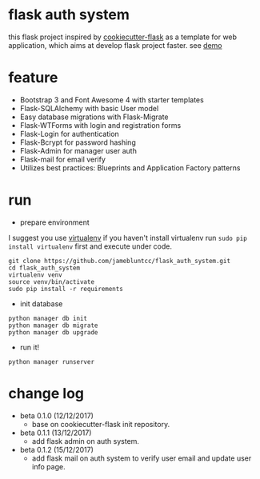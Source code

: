 # flask auth system

this flask project inspired by [cookiecutter-flask](https://github.com/sloria/cookiecutter-flask) as a template for web application, which aims at develop flask project faster. see [demo](http://120.76.160.204:2323/main/)

# feature
 - Bootstrap 3 and Font Awesome 4 with starter templates
 - Flask-SQLAlchemy with basic User model
 - Easy database migrations with Flask-Migrate
 - Flask-WTForms with login and registration forms
 - Flask-Login for authentication
 - Flask-Bcrypt for password hashing
 - Flask-Admin for manager user auth
 - Flask-mail for email verify
 - Utilizes best practices: Blueprints and Application Factory patterns

# run
 - prepare environment

 I suggest you use [virtualenv](https://pypi.python.org/pypi/virtualenv) if you haven't install virtualenv run `sudo pip install virtualenv` first and execute under code.

```
git clone https://github.com/jamebluntcc/flask_auth_system.git
cd flask_auth_system
virtualenv venv
source venv/bin/activate
sudo pip install -r requirements
```

- init database

```
python manager db init
python manager db migrate
python manager db upgrade
```

-  run it!

```
python manager runserver
```

# change log
 - beta 0.1.0 (12/12/2017)
    - base on cookiecutter-flask init repository.
 - beta 0.1.1 (13/12/2017)
    - add flask admin on auth system.
 - beta 0.1.2 (15/12/2017)
    - add flask mail on auth system to verify user email and update user info page.